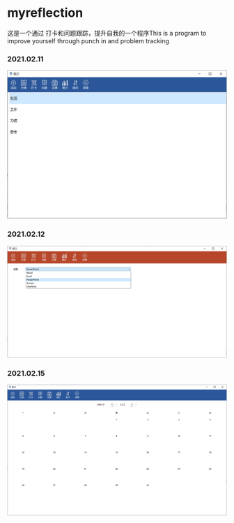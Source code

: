# myreflection
这是一个通过 打卡和问题跟踪，提升自我的一个程序This is a program to improve yourself through punch in and problem tracking
### 2021.02.11
![image](https://github.com/fengersoft/myreflection/raw/master/snap/2021021101.png)
### 2021.02.12
![image](https://github.com/fengersoft/myreflection/raw/master/snap/20210212.png)
### 2021.02.15
![image](https://github.com/fengersoft/myreflection/raw/master/snap/20210215.png)
